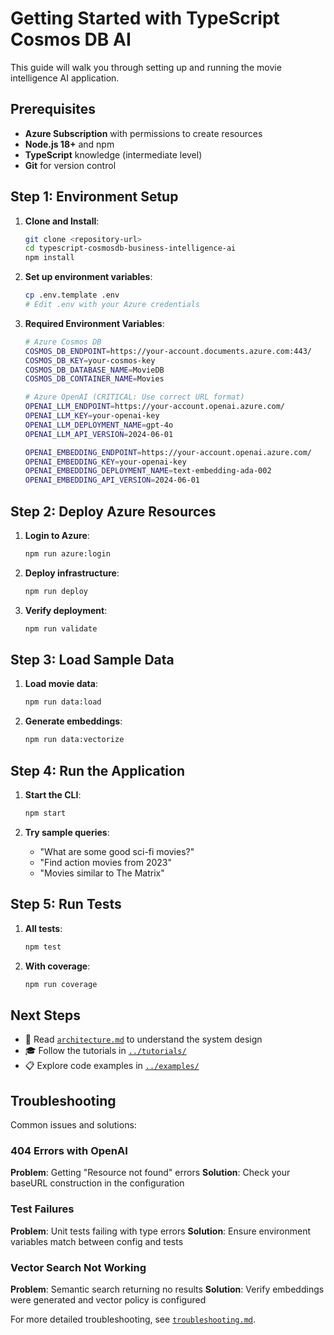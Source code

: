 # Getting Started with TypeScript Cosmos DB AI

This guide will walk you through setting up and running the movie intelligence AI application.

## Prerequisites

- **Azure Subscription** with permissions to create resources
- **Node.js 18+** and npm
- **TypeScript** knowledge (intermediate level)
- **Git** for version control

## Step 1: Environment Setup

1. **Clone and Install**:
   ```bash
   git clone <repository-url>
   cd typescript-cosmosdb-business-intelligence-ai
   npm install
   ```

2. **Set up environment variables**:
   ```bash
   cp .env.template .env
   # Edit .env with your Azure credentials
   ```

3. **Required Environment Variables**:
   ```bash
   # Azure Cosmos DB
   COSMOS_DB_ENDPOINT=https://your-account.documents.azure.com:443/
   COSMOS_DB_KEY=your-cosmos-key
   COSMOS_DB_DATABASE_NAME=MovieDB
   COSMOS_DB_CONTAINER_NAME=Movies

   # Azure OpenAI (CRITICAL: Use correct URL format)
   OPENAI_LLM_ENDPOINT=https://your-account.openai.azure.com/
   OPENAI_LLM_KEY=your-openai-key
   OPENAI_LLM_DEPLOYMENT_NAME=gpt-4o
   OPENAI_LLM_API_VERSION=2024-06-01

   OPENAI_EMBEDDING_ENDPOINT=https://your-account.openai.azure.com/
   OPENAI_EMBEDDING_KEY=your-openai-key
   OPENAI_EMBEDDING_DEPLOYMENT_NAME=text-embedding-ada-002
   OPENAI_EMBEDDING_API_VERSION=2024-06-01
   ```

## Step 2: Deploy Azure Resources

1. **Login to Azure**:
   ```bash
   npm run azure:login
   ```

2. **Deploy infrastructure**:
   ```bash
   npm run deploy
   ```

3. **Verify deployment**:
   ```bash
   npm run validate
   ```

## Step 3: Load Sample Data

1. **Load movie data**:
   ```bash
   npm run data:load
   ```

2. **Generate embeddings**:
   ```bash
   npm run data:vectorize
   ```

## Step 4: Run the Application

1. **Start the CLI**:
   ```bash
   npm start
   ```

2. **Try sample queries**:
   - "What are some good sci-fi movies?"
   - "Find action movies from 2023"
   - "Movies similar to The Matrix"

## Step 5: Run Tests

1. **All tests**:
   ```bash
   npm test
   ```

2. **With coverage**:
   ```bash
   npm run coverage
   ```

## Next Steps

- 📖 Read [`architecture.md`](architecture.md) to understand the system design
- 🎓 Follow the tutorials in [`../tutorials/`](../tutorials/)
- 📋 Explore code examples in [`../examples/`](../examples/)

## Troubleshooting

Common issues and solutions:

### 404 Errors with OpenAI
**Problem**: Getting "Resource not found" errors
**Solution**: Check your baseURL construction in the configuration

### Test Failures
**Problem**: Unit tests failing with type errors
**Solution**: Ensure environment variables match between config and tests

### Vector Search Not Working
**Problem**: Semantic search returning no results
**Solution**: Verify embeddings were generated and vector policy is configured

For more detailed troubleshooting, see [`troubleshooting.md`](troubleshooting.md).
